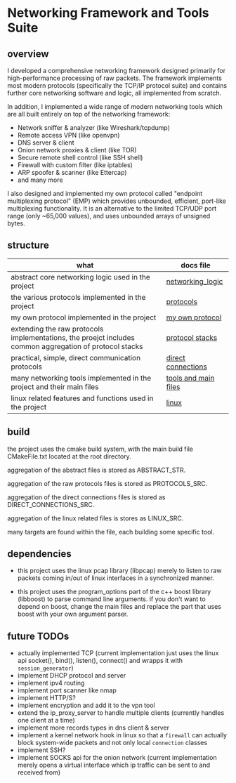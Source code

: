 # Networking Framework and Tools Suite

## overview
I developed a comprehensive networking framework designed primarily for high-performance processing of raw packets.
The framework implements most modern protocols (specifically the TCP/IP protocol suite) and contains further core networking software and logic, all implemented from scratch.

In addition, I implemented a wide range of modern networking tools which are all built entirely on top of the networking framework:
- Network sniffer & analyzer (like Wireshark/tcpdump)
- Remote access VPN (like openvpn)
- DNS server & client
- Onion network proxies & client (like TOR)
- Secure remote shell control (like SSH shell)
- Firewall with custom filter (like iptables)
- ARP spoofer & scanner (like Ettercap)
- and many more

I also designed and implemented my own protocol called "endpoint multiplexing protocol" (EMP) which provides unbounded, efficient, port-like multiplexing functionality.
It is an alternative to the limited TCP/UDP port range (only ~65,000 values), and uses unbounded arrays of unsigned bytes.

## structure

| what                                                                                                    | docs file                                        |
|---------------------------------------------------------------------------------------------------------|--------------------------------------------------|
| abstract core networking logic used in the project                                                      | [networking_logic](docs/networking_logic.md)     |
| the various protocols implemented in the project                                                        | [protocols](docs/protocols.md)                   |
| my own protocol implemented in the project                                                              | [my own protocol](docs/my_own_protocol.md)       |  
| extending the raw protocols implementations, the proejct includes common aggregation of protocol stacks | [protocol stacks](docs/protocol_stacks.md)       |
| practical, simple, direct communication protocols                                                       | [direct connections](docs/direct_connections.md) |
| many networking tools implemented in the project and their main files                                   | [tools and main files](docs/tools_and_main.md)   |
| linux related features and functions used in the project                                                | [linux](docs/linux_related.md)                   |

## build

the project uses the cmake build system, with the main build file CMakeFile.txt located at the root directory.

aggregation of the abstract files is stored as ABSTRACT_STR.

aggregation of the raw protocols files is stored as PROTOCOLS_SRC.

aggregation of the direct connections files is stored as DIRECT_CONNECTIONS_SRC.

aggregation of the linux related files is stores as LINUX_SRC.

many targets are found within the file, each building some specific tool.

## dependencies

* this project uses the linux pcap library (libpcap) merely to listen to raw packets coming in/out of linux interfaces
  in a synchronized manner.

* this project uses the program_options part of the c++ boost library (libboost) to parse command line arguments.
  if you don't want to depend on boost, change the main files and replace the part that uses boost with your own
  argument parser.

## future TODOs
* actually implemented TCP (current implementation just uses the linux api socket(), bind(), listen(), connect() and wrapps it with `session_generator`)
* implement DHCP protocol and server
* implement ipv4 routing
* implement port scanner like nmap
* implement HTTP/S?
* implement encryption and add it to the vpn tool
* extend the ip_proxy_server to handle multiple clients (currently handles one client at a time)
* implement more records types in dns client & server
* implement a kernel network hook in linux so that a `firewall` can actually block system-wide packets and not only local `connection` classes
* implement SSH?
* implement SOCKS api for the onion network (current implementation merely opens a virtual interface which ip traffic can be sent to and received from)
